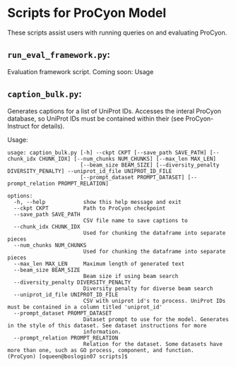 # Scripts for ProCyon Model

These scripts assist users with running queries on and evaluating ProCyon.

`run_eval_framework.py`: 
------------------------
Evaluation framework script. Coming soon: Usage

`caption_bulk.py`:
------------------
Generates captions for a list of UniProt IDs. Accesses the interal ProCyon database, so UniProt IDs must be contained within their (see ProCyon-Instruct for details). 

Usage:
```
usage: caption_bulk.py [-h] --ckpt CKPT [--save_path SAVE_PATH] [--chunk_idx CHUNK_IDX] [--num_chunks NUM_CHUNKS] [--max_len MAX_LEN]
                       [--beam_size BEAM_SIZE] [--diversity_penalty DIVERSITY_PENALTY] --uniprot_id_file UNIPROT_ID_FILE
                       [--prompt_dataset PROMPT_DATASET] [--prompt_relation PROMPT_RELATION]

options:
  -h, --help            show this help message and exit
  --ckpt CKPT           Path to ProCyon checkpoint
  --save_path SAVE_PATH
                        CSV file name to save captions to
  --chunk_idx CHUNK_IDX
                        Used for chunking the dataframe into separate pieces
  --num_chunks NUM_CHUNKS
                        Used for chunking the dataframe into separate pieces
  --max_len MAX_LEN     Maximum length of generated text
  --beam_size BEAM_SIZE
                        Beam size if using beam search
  --diversity_penalty DIVERSITY_PENALTY
                        Diversity penalty for diverse beam search
  --uniprot_id_file UNIPROT_ID_FILE
                        CSV with uniprot id's to process. UniProt IDs must be contained in a column titled 'uniprot_id'
  --prompt_dataset PROMPT_DATASET
                        Dataset prompt to use for the model. Generates in the style of this dataset. See dataset instructions for more
                        information.
  --prompt_relation PROMPT_RELATION
                        Relation for the dataset. Some datasets have more than one, such as GO process, component, and function.
(ProCyon) [oqueen@boslogin07 scripts]$ 

```
